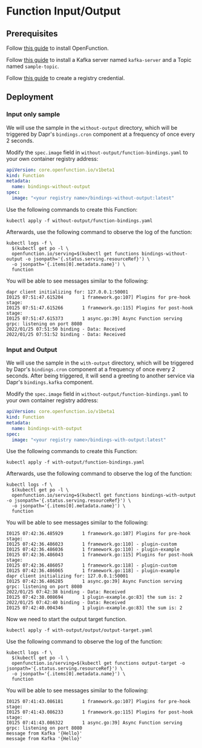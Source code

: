 # Function Input/Output

## Prerequisites

Follow [this guide](../../../Prerequisites.md#openfunction) to install OpenFunction.

Follow [this guide](../../../Prerequisites.md#kafka) to install a Kafka server named `kafka-server` and a Topic named `sample-topic`.

Follow [this guide](../../../Prerequisites.md#registry-credential) to create a registry credential.

## Deployment

### Input only sample

We will use the sample in the `without-output` directory, which will be triggered by Dapr's `bindings.cron` component at a frequency of once every 2 seconds.

Modify the `spec.image` field in `without-output/function-bindings.yaml` to your own container registry address:

```yaml
apiVersion: core.openfunction.io/v1beta1
kind: Function
metadata:
  name: bindings-without-output
spec:
  image: "<your registry name>/bindings-without-output:latest"
```

Use the following commands to create this Function:

```shell
kubectl apply -f without-output/function-bindings.yaml
```

Afterwards, use the following command to observe the log of the function:

```shell
kubectl logs -f \
  $(kubectl get po -l \
  openfunction.io/serving=$(kubectl get functions bindings-without-output -o jsonpath='{.status.serving.resourceRef}') \
  -o jsonpath='{.items[0].metadata.name}') \
  function
```

You will be able to see messages similar to the following:

```shell
dapr client initializing for: 127.0.0.1:50001
I0125 07:51:47.615204       1 framework.go:107] Plugins for pre-hook stage:
I0125 07:51:47.615266       1 framework.go:115] Plugins for post-hook stage:
I0125 07:51:47.615373       1 async.go:39] Async Function serving grpc: listening on port 8080
2022/01/25 07:51:50 binding - Data: Received
2022/01/25 07:51:52 binding - Data: Received
```

### Input and Output

We will use the sample in the `with-output` directory, which will be triggered by Dapr's `bindings.cron` component at a frequency of once every 2 seconds. After being triggered, it will send a greeting to another service via Dapr's `bindings.kafka` component. 

Modify the `spec.image` field in `without-output/function-bindings.yaml` to your own container registry address:

```yaml
apiVersion: core.openfunction.io/v1beta1
kind: Function
metadata:
  name: bindings-with-output
spec:
  image: "<your registry name>/bindings-with-output:latest"
```

Use the following commands to create this Function:

```shell
kubectl apply -f with-output/function-bindings.yaml
```

Afterwards, use the following command to observe the log of the function:

```shell
kubectl logs -f \
  $(kubectl get po -l \
  openfunction.io/serving=$(kubectl get functions bindings-with-output -o jsonpath='{.status.serving.resourceRef}') \
  -o jsonpath='{.items[0].metadata.name}') \
  function
```

You will be able to see messages similar to the following:

```shell
I0125 07:42:36.485929       1 framework.go:107] Plugins for pre-hook stage:
I0125 07:42:36.486023       1 framework.go:110] - plugin-custom
I0125 07:42:36.486036       1 framework.go:110] - plugin-example
I0125 07:42:36.486043       1 framework.go:115] Plugins for post-hook stage:
I0125 07:42:36.486057       1 framework.go:118] - plugin-custom
I0125 07:42:36.486065       1 framework.go:118] - plugin-example
dapr client initializing for: 127.0.0.1:50001
I0125 07:42:36.486285       1 async.go:39] Async Function serving grpc: listening on port 8080
2022/01/25 07:42:38 binding - Data: Received
I0125 07:42:38.008694       1 plugin-example.go:83] the sum is: 2
2022/01/25 07:42:40 binding - Data: Received
I0125 07:42:40.004346       1 plugin-example.go:83] the sum is: 2
```

Now we need to start the output target function.

```shell
kubectl apply -f with-output/output/output-target.yaml
```

Use the following command to observe the log of the function:

```shell
kubectl logs -f \
  $(kubectl get po -l \
  openfunction.io/serving=$(kubectl get functions output-target -o jsonpath='{.status.serving.resourceRef}') \
  -o jsonpath='{.items[0].metadata.name}') \
  function
```

You will be able to see messages similar to the following:

```shell
I0125 07:41:43.086181       1 framework.go:107] Plugins for pre-hook stage:
I0125 07:41:43.086233       1 framework.go:115] Plugins for post-hook stage:
I0125 07:41:43.086322       1 async.go:39] Async Function serving grpc: listening on port 8080
message from Kafka '{Hello}'
message from Kafka '{Hello}'
```
